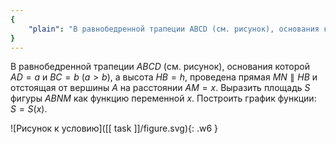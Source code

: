```yaml
---
{
    "plain": "В равнобедренной трапеции ABCD (см. рисунок), основания которой AD = a и BC = b (a > b), а высота HB = h, проведена прямая MN || HB и отстоящая от вершины A на расстоянии AM = x. Выразить площадь S фигуры ABNM как функцию переменной x. Построить график функции: S = S(x)."
}
---
```


В равнобедренной трапеции $ABCD$ (см. рисунок), основания которой $AD = a$ и $BC = b$ $(a>b)$, а высота $HB = h$, проведена прямая $MN\parallel HB$ и отстоящая от вершины $A$ на расстоянии $AM = x$. Выразить площадь $S$ фигуры $ABNM$ как функцию переменной $x$. Построить график функции: $S=S(x)$.

![Рисунок к условию]([[ task ]]/figure.svg){: .w6 }